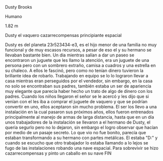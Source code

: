 Dusty Brooks

Humano

1.82 m

Dusty el vaquero cazarrecompensas principiante espacial

Dusty es del planeta 23r523434-e3, es el hijo menor de una familia no muy funcional y 
de muy escasos recursos, a pesar de eso el y su hermano se llevaban bastante bien. Un dia
mientras salían a dar un paseo se encontraron un juguete que les llamo la atención, era un
juguete de una persona pero con un sombrero extraño, camisa a cuadros y una estrella en su chaleco.
A ellos le fascinó, pero como no tenían dinero tuvieron la brillante idea de robarlo. Trabajando en equipo
se lo lo lograron llevar a casa mientras eran perseguidos por el vendedor, sin embargo, en la
casa no solo se encontraban sus padres, también estaba un ser de apariencia muy elegante que
parecía haber hecho un trato de algo de dinero con los padres. Cuando los niños llegaron el señor se le acercó
y les dijo que si venían con el les iba a comprar el juguete de vaquero y que
se podrían convertir en uno, ellos aceptaron sin mucho problema.
El ser los llevo a una instalación en la cual pasaron sus próximos años, ellos fueron entrenados
principalmente al manejo de armas de larga distancia, hasta que en un día unos trabajadores de
la instalación se llevaron a el hermano de Dusty, el queria segurlo pero no lo dejaron, sin embargo
el logro observar que hacían por medio de un pasaje secreto. Lo que vio no fue bonito, parecía
que estaban transformando a su hermano con partes metálicas. El estaba "D:" y cuando se escucho
que otro trabajador lo estaba llamando a lo lejos se fugo de las instalaciones robando una nave
espacial. Para sobrevivir se hizo cazarrecompensas y pinto un caballo en su nave FIN